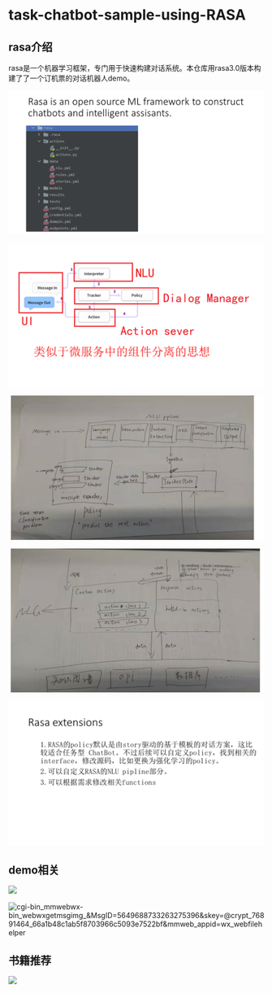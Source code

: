 # task-chatbot-sample-using-RASA
## rasa介绍

rasa是一个机器学习框架，专门用于快速构建对话系统。本仓库用rasa3.0版本构建了了一个订机票的对话机器人demo。

![](.\asset\幻灯片1.PNG)

![幻灯片2](.\asset\幻灯片2.PNG)

![幻灯片3](.\asset\幻灯片3.PNG)

![幻灯片4](.\asset\幻灯片4.PNG)

![幻灯片5](.\asset\幻灯片5.PNG)

## demo相关

![](.\asset\_cgi-bin_mmwebwx-bin_webwxgetmsgimg__&MsgID=5939380485286064055&skey=@crypt_76891464_66a1b48c1ab5f8703966c5093e7522bf&mmweb_appid=wx_webfilehelper.jpg)

![_cgi-bin_mmwebwx-bin_webwxgetmsgimg__&MsgID=5649688733263275396&skey=@crypt_76891464_66a1b48c1ab5f8703966c5093e7522bf&mmweb_appid=wx_webfilehelper](.\asset\_cgi-bin_mmwebwx-bin_webwxgetmsgimg__&MsgID=5649688733263275396&skey=@crypt_76891464_66a1b48c1ab5f8703966c5093e7522bf&mmweb_appid=wx_webfilehelper.jpg)

## 书籍推荐

![](.\asset\_cgi-bin_mmwebwx-bin_webwxgetmsgimg__&MsgID=1739645659479869741&skey=@crypt_76891464_66a1b48c1ab5f8703966c5093e7522bf&mmweb_appid=wx_webfilehelper.jpg)

